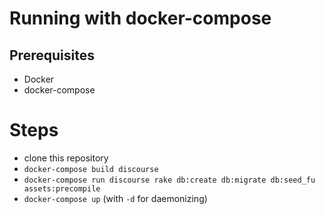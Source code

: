 # Running with docker-compose

## Prerequisites
- Docker
- docker-compose

# Steps
- clone this repository
- `docker-compose build discourse`
- `docker-compose run discourse rake db:create db:migrate db:seed_fu assets:precompile`
- `docker-compose up` (with `-d` for daemonizing)
